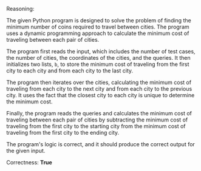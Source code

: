 Reasoning:

The given Python program is designed to solve the problem of finding the minimum number of coins required to travel between cities. The program uses a dynamic programming approach to calculate the minimum cost of traveling between each pair of cities.

The program first reads the input, which includes the number of test cases, the number of cities, the coordinates of the cities, and the queries. It then initializes two lists, `b`, to store the minimum cost of traveling from the first city to each city and from each city to the last city.

The program then iterates over the cities, calculating the minimum cost of traveling from each city to the next city and from each city to the previous city. It uses the fact that the closest city to each city is unique to determine the minimum cost.

Finally, the program reads the queries and calculates the minimum cost of traveling between each pair of cities by subtracting the minimum cost of traveling from the first city to the starting city from the minimum cost of traveling from the first city to the ending city.

The program's logic is correct, and it should produce the correct output for the given input.

Correctness: **True**